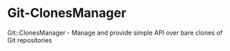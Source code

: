 Git-ClonesManager
=================

Git::ClonesManager - Manage and provide simple API over bare clones of Git repositories
